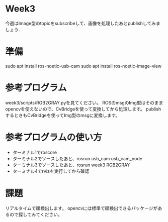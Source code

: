 # Week3
今週はImage型のtopicをsubscribeして、画像を処理したあとpublishしてみましょう.
# 準備
sudo apt install ros-noetic-usb-cam
sudo apt install ros-noetic-image-view
# 参考プログラム
week3/scripts/RGB2GRAY.pyを見てください。
ROSのmsgのImg型はそのままopencvを使えないので、CvBridgeを使って変換してから処理します。
publishするときもCvBridgeを使ってImg型のmsgに変換します。
# 参考プログラムの使い方
- ターミナル1でroscore
- ターミナル2でソースしたあと、rosrun usb_cam usb_cam_node
- ターミナル3でソースしたあと、rosrun week3 RGB2GRAY  
- ターミナル4でrvizを実行してから確認
# 課題
リアルタイムで顔検出します。
opencvには標準で顔検出できるパッケージがあるので探してみてください。
